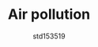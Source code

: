 ---
author: std153519
image_url: /images/air-quality.png
title: Air pollution
year: 2008
caption: Αναφέρεται σε πληροφορίες σχετικά με τα τρέχοντα επίπεδα ρύπων στον αέρα, όπως τα σωματίδια, το όζον, το διοξείδιο του αζώτου, το διοξείδιο του θείου και το μονοξείδιο του άνθρακα. Το κοινό μπορεί να έχει πρόσβαση στα δεδομένα που ενημερώνονται συνεχώς. Αυτά τα δεδομένα συλλέγονται συχνά από κρατικούς φορείς ή ιδιωτικούς οργανισμούς που χρησιμοποιούν σταθμούς παρακολούθησης της ποιότητας του αέρα. Ιστότοποι και εφαρμογές που χρησιμοποιούνται για την εύκολη παρακολούθηση δεδομένων. Βοηθά στην παρακολούθηση των τάσεων της ατμοσφαιρικής ρύπανσης με την πάροδο του χρόνου. Επιπλέον, βοηθά στον εντοπισμό των πηγών ρύπανσης και στην ενημέρωση των αποφάσεων σχετικά με τη δημόσια υγεία και την περιβαλλοντική πολιτική.
license_url: https://www.pranaair.com/wp-content/uploads/2023/01/What-is-real-time-air-quality.png
license_text: National Geographic
categories:
  - Ατμόσφαιρα
tags:
  - Biology
  - Ecology
  - Earth Science
  - Geography
---